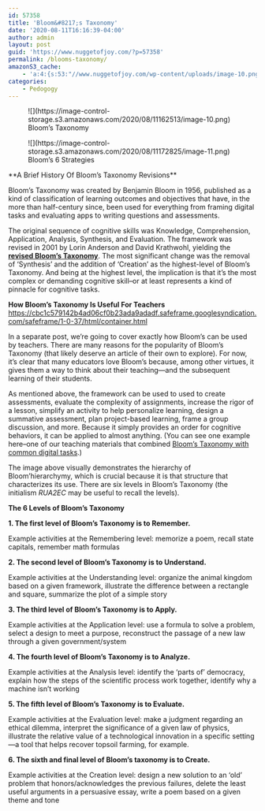 ```yaml
---
id: 57358
title: 'Bloom&#8217;s Taxonomy'
date: '2020-08-11T16:16:39-04:00'
author: admin
layout: post
guid: 'https://www.nuggetofjoy.com/?p=57358'
permalink: /blooms-taxonomy/
amazonS3_cache:
    - 'a:4:{s:53:"//www.nuggetofjoy.com/wp-content/uploads/image-10.png";a:2:{s:2:"id";i:57363;s:11:"source_type";s:13:"media-library";}s:70:"//image-control-storage.s3.amazonaws.com/2020/08/11162513/image-10.png";a:2:{s:2:"id";i:57363;s:11:"source_type";s:13:"media-library";}s:53:"//www.nuggetofjoy.com/wp-content/uploads/image-11.png";a:2:{s:2:"id";i:57370;s:11:"source_type";s:13:"media-library";}s:70:"//image-control-storage.s3.amazonaws.com/2020/08/11172825/image-11.png";a:2:{s:2:"id";i:57370;s:11:"source_type";s:13:"media-library";}}'
categories:
    - Pedogogy
---
```


<figure class="wp-block-image size-large">![](https://image-control-storage.s3.amazonaws.com/2020/08/11162513/image-10.png)<figcaption>Bloom’s Taxonomy</figcaption></figure><figure class="wp-block-image size-large is-style-default">![](https://image-control-storage.s3.amazonaws.com/2020/08/11172825/image-11.png)<figcaption>Bloom’s 6 Strategies</figcaption></figure>**A Brief History Of Bloom’s Taxonomy Revisions**

Bloom’s Taxonomy was created by Benjamin Bloom in 1956, published as a kind of classification of learning outcomes and objectives that have, in the more than half-century since, been used for everything from framing digital tasks and evaluating apps to writing questions and assessments.

The original sequence of cognitive skills was Knowledge, Comprehension, Application, Analysis, Synthesis, and Evaluation. The framework was revised in 2001 by Lorin Anderson and David Krathwohl, yielding the **[revised Bloom’s Taxonomy](https://www.teachthought.com/critical-thinking/taxonomy-tree-blooms-revised-taxonomy-graphic/)**. The most significant change was the removal of ‘Synthesis’ and the addition of ‘Creation’ as the highest-level of Bloom’s Taxonomy. And being at the highest level, the implication is that it’s the most complex or demanding cognitive skill–or at least represents a kind of pinnacle for cognitive tasks.

**How Bloom’s Taxonomy Is Useful For Teachers** https://cbc1c579142b4ad06cf0b23ada9adadf.safeframe.googlesyndication.com/safeframe/1-0-37/html/container.html

In a separate post, we’re going to cover exactly how Bloom’s can be used by teachers. There are many reasons for the popularity of Bloom’s Taxonomy (that likely deserve an article of their own to explore). For now, it’s clear that many educators love Bloom’s because, among other virtues, it gives them a way to think about their teaching—and the subsequent learning of their students.

As mentioned above, the framework can be used to used to create assessments, evaluate the complexity of assignments, increase the rigor of a lesson, simplify an activity to help personalize learning, design a summative assessment, plan project-based learning, frame a group discussion, and more. Because it simply provides an order for cognitive behaviors, it can be applied to almost anything. (You can see one example here–one of our teaching materials that combined [Bloom’s Taxonomy with common digital tasks](https://www.teacherspayteachers.com/Product/Blooms-Taxonomy-New-Edition-Digital-Planning-Verbs-Cards-3390758).)

The image above visually demonstrates the hierarchy of Bloom’hierarchymy, which is crucial because it is that structure that characterizes its use. There are six levels in Bloom’s Taxonomy (the initialism *RUA2EC* may be useful to recall the levels).

**The 6 Levels of Bloom’s Taxonomy**

**1. The first level of Bloom’s Taxonomy is to Remember.**

Example activities at the Remembering level: memorize a poem, recall state capitals, remember math formulas

**2. The second level of Bloom’s Taxonomy is to Understand.**

Example activities at the Understanding level: organize the animal kingdom based on a given framework, illustrate the difference between a rectangle and square, summarize the plot of a simple story

**3. The third level of Bloom’s Taxonomy is to Apply.**

Example activities at the Application level: use a formula to solve a problem, select a design to meet a purpose, reconstruct the passage of a new law through a given government/system

**4. The fourth level of Bloom’s Taxonomy is to Analyze.**

Example activities at the Analysis level: identify the ‘parts of’ democracy, explain how the steps of the scientific process work together, identify why a machine isn’t working

**5. The fifth level of Bloom’s Taxonomy is to Evaluate.**

Example activities at the Evaluation level: make a judgment regarding an ethical dilemma, interpret the significance of a given law of physics, illustrate the relative value of a technological innovation in a specific setting—a tool that helps recover topsoil farming, for example.

**6. The sixth and final level of Bloom’s taxonomy is to Create.**

Example activities at the Creation level: design a new solution to an ‘old’ problem that honors/acknowledges the previous failures, delete the least useful arguments in a persuasive essay, write a poem based on a given theme and tone